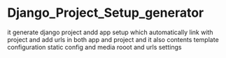 # Django_Project_Setup_generator
it generate django project andd app setup which automatically link with project and add urls in both app and project and it also contents template configuration static config and media rooot and urls settings
